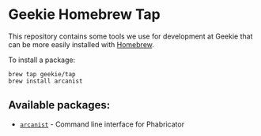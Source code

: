 Geekie Homebrew Tap
===================

This repository contains some tools we use for development at Geekie that can be more easily installed with [Homebrew](https://brew.sh).

To install a package:

```
brew tap geekie/tap
brew install arcanist
```

Available packages:
-------------------

* [`arcanist`](https://github.com/phacility/arcanist) - Command line interface for Phabricator
